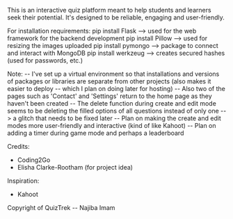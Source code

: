 This is an interactive quiz platform meant to help students and learners seek their potential.
It's designed to be reliable, engaging and user-friendly.

For installation requirements:
pip install Flask   --> used for the web framework for the backend development
pip install Pillow   --> used for resizing the images uploaded
pip install pymongo  --> package to connect and interact with MongoDB
pip install werkzeug  --> creates secured hashes (used for passwords, etc.)

Note: 
-- I've set up a virtual environment so that installations and versions of packages or libraries are separate from other projects 
   (also makes it easier to deploy -- which I plan on doing later for hosting)
-- Also two of the pages such as 'Contact' and 'Settings' return to the home page as they haven't been created
-- The delete function during create and edit mode seems to be deleting the filled options of all questions instead of only one --> a glitch that needs to be fixed later
-- Plan on making the create and edit modes more user-friendly and interactive (kind of like Kahoot)
-- Plan on adding a timer during game mode and perhaps a leaderboard

Credits:
- Coding2Go
- Elisha Clarke-Rootham (for project idea)

Inspiration:
- Kahoot

Copyright of QuizTrek -- Najiba Imam
